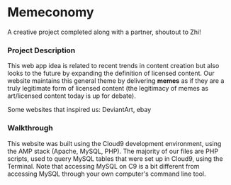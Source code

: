 # Memeconomy
A creative project completed along with a partner, shoutout to Zhi!

### Project Description
This web app idea is related to recent trends in content creation but also looks to the future by expanding the definition of licensed content. Our website maintains this general theme by delivering **memes** as if they are a truly legitimate 
form of licensed content (the legitimacy of memes as art/licensed content today is up for debate). 

Some websites that inspired us: DeviantArt, ebay

### Walkthrough

This website was built using the Cloud9 development environment, using the AMP stack (Apache, MySQL, PHP). The majority of our files are PHP scripts, used to query MySQL tables that were set up in Cloud9, using the Terminal. Note that accessing MySQL on C9 is a bit different from accessing MySQL through your own computer's command line tool.

